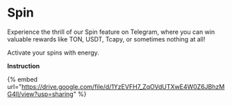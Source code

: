 # Spin

Experience the thrill of our Spin feature on Telegram, where you can win valuable rewards like TON, USDT, Tcapy, or sometimes nothing at all!

Activate your spins with energy.&#x20;

**Instruction**

{% embed url="https://drive.google.com/file/d/1YzEVFH7_ZqOVdUTXwE4W0Z6JBhzMG4lI/view?usp=sharing" %}
